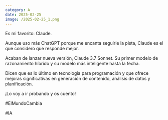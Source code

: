 ```yaml
--- 
category: A 
date: 2025-02-25 
image: /2025-02-25_1.png 
--- 
```


Es mi favorito: Claude. 

Aunque uso más ChatGPT porque me encanta seguirle la pista, Claude es el que considero que responde mejor. 

Acaban de lanzar nueva versión, Claude 3.7 Sonnet. Su primer modelo de razonamiento híbrido y su modelo más inteligente hasta la fecha. 

Dicen que es lo último en tecnología para programación y que ofrece mejoras significativas en generación de contenido, análisis de datos y planificación.

¡Lo voy a ir probando y os cuento!

#ElMundoCambia

#IA